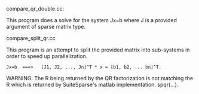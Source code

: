 compare_qr_double.cc:

  This program does a solve for the system Jx=b where J is a provided argument
  of sparse matrix type.

compare_split_qr.cc

  This program is an attempt to split the provided matrix into sub-systems in
  order to speed up parallelization.

    Jx=b  ===>   [J1, J2, ..., Jn]^T * x = [b1, b2, ... bn]^T.

  WARNING:
    The R being returned by the QR factorization is not matching the R which is
    returned by SuiteSparse's matlab implementation.  spqr(...).

